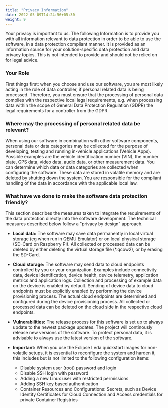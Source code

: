 ```yaml
---
title: "Privacy Information"
date: 2022-05-09T14:24:56+05:30
weight: 9
---
```


Your privacy is important to us. The following Information is to provide you with all information relevant to data protection in order to be able to use the software, in a data protection compliant manner. It is provided as an information source for your solution-specific data protection and data privacy topics. This is not intended to provide and should not be relied on for legal advice.

### Your Role

First things first: when you choose and use our software, you are most likely acting in the role of data controller, if personal related data is being processed. Therefore, you must ensure that the processing of personal data complies with the respective local legal requirements, e.g. when processing data within the scope of General Data Protection Regulation (GDPR) the legal requirements for a controller from the GDPR.

### Where may the processing of personal related data be relevant?

When using our software in combination with other software components, personal data or data categories may be collected for the purpose of developing, testing and running in-vehicle applications (Vehicle Apps). Possible examples are the vehicle identification number (VIN), the number plate, GPS data, video data, audio data, or other measurement data. You can determine which data or data categories are collected when configuring the software. These data are stored in volatile memory and are deleted by shutting down the system. You are responsible for the compliant handling of the data in accordance with the applicable local law.

### What have we done to make the software data protection friendly?

This section describes the measures taken to integrate the requirements of the data protection directly into the software development. The technical measures described below follow a "privacy by design" approach.

- **Local data:** The software may save data permanently in local virtual storage (eg when run in QEMU Emulator) or on local physical storage (SD-Card on Raspberry PI). All collected or processed data can be deleted by either deleting the virtual storage file (*.qcow2), or by erasing the SD-Card.

- **Cloud storage:** The software may send data to cloud endpoints controlled by you or your organization. Examples include connectivity data, device identification, device health, device telemetry, application metrics and application logs. Collection and processing of example data on the device is enabled by default. Sending of device data to cloud endpoints must be explicitly enabled by performing the device provisioning process. The actual cloud endpoints are determined and configured during the device provisioning process. All collected or processed data can be deleted on the cloud side in the respective cloud endpoints.

- **Vulnerabilities:** The release process for this software is set up to always update to the newest package updates. The project will continously release new versions of the software. To protect personal data, it is advisable to always use the latest version of the software.

- **Important:** When you use the Eclipse Leda quickstart images for non-volatile setups, it is essential to reconfigure the system and harden it, this includes but is not limited to the following configuration items:

  - Disable system user (root) password and login
  - Disable SSH login with password
  - Adding a new Linux user with restricted permissions
  - Adding SSH key based authentication
  - Container Resources and Configurations: Secrets, such as Device Identity Certificates for Cloud Connection and Access credentials for private Container Registries
